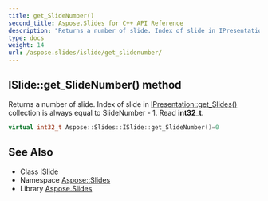 ```yaml
---
title: get_SlideNumber()
second_title: Aspose.Slides for C++ API Reference
description: "Returns a number of slide. Index of slide in IPresentation::get_Slides() collection is always equal to SlideNumber - 1. Read int32_t."
type: docs
weight: 14
url: /aspose.slides/islide/get_slidenumber/
---
```

## ISlide::get_SlideNumber() method


Returns a number of slide. Index of slide in [IPresentation::get_Slides()](../../ipresentation/get_slides/) collection is always equal to SlideNumber - 1. Read **int32_t**.

```cpp
virtual int32_t Aspose::Slides::ISlide::get_SlideNumber()=0
```

## See Also

* Class [ISlide](../)
* Namespace [Aspose::Slides](../../)
* Library [Aspose.Slides](../../../)